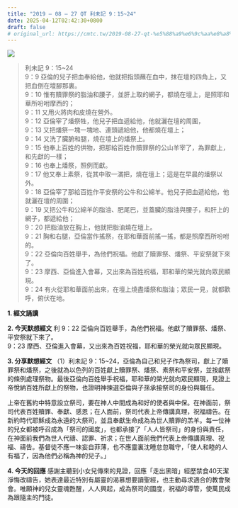 ```yaml
---
title: "2019 – 08 – 27 QT 利未記 9：15~24"
date: 2025-04-12T02:42:30+0800
draft: false
# original_url: https://cmtc.tw/2019-08-27-qt-%e5%88%a9%e6%9c%aa%e8%a8%98-9%ef%bc%9a1524
---
```


![](/images/qt.jpg)
> 利未記 9：15\~24  
> 9：9 亞倫的兒子把血奉給他，他就把指頭蘸在血中，抹在壇的四角上，又把血倒在壇腳那裏。  
> 9：10 惟有贖罪祭的脂油和腰子，並肝上取的網子，都燒在壇上，是照耶和華所吩咐摩西的；  
> 9：11 又用火將肉和皮燒在營外。  
> 9：12 亞倫宰了燔祭牲，他兒子把血遞給他，他就灑在壇的周圍，  
> 9：13 又把燔祭一塊一塊地、連頭遞給他，他都燒在壇上；  
> 9：14 又洗了臟腑和腿，燒在壇上的燔祭上。  
> 9：15 他奉上百姓的供物，把那給百姓作贖罪祭的公山羊宰了，為罪獻上，和先獻的一樣；  
> 9：16 也奉上燔祭，照例而獻。  
> 9：17 他又奉上素祭，從其中取一滿把，燒在壇上；這是在早晨的燔祭以外。  
> 9：18 亞倫宰了那給百姓作平安祭的公牛和公綿羊。他兒子把血遞給他，他就灑在壇的周圍；  
> 9：19 又把公牛和公綿羊的脂油、肥尾巴，並蓋臟的脂油與腰子，和肝上的網子，都遞給他；  
> 9：20 把脂油放在胸上，他就把脂油燒在壇上。  
> 9：21 胸和右腿，亞倫當作搖祭，在耶和華面前搖一搖，都是照摩西所吩咐的。  
> 9：22 亞倫向百姓舉手，為他們祝福。他獻了贖罪祭、燔祭、平安祭就下來了。  
> 9：23 摩西、亞倫進入會幕，又出來為百姓祝福，耶和華的榮光就向眾民顯現。  
> 9：24 有火從耶和華面前出來，在壇上燒盡燔祭和脂油；眾民一見，就都歡呼，俯伏在地。

**1. 經文誦讀**

**2.  今天默想經文**
利 9：22 亞倫向百姓舉手，為他們祝福。他獻了贖罪祭、燔祭、平安祭就下來了。  
9：23 摩西、亞倫進入會幕，又出來為百姓祝福，耶和華的榮光就向眾民顯現。

**3. 分享默想經文**
（1）利未記 9：15\~24，亞倫為自己和兒子作為祭司，獻上了贖罪祭和燔祭，之後就為以色列的百姓獻上贖罪祭、燔祭、素祭和平安祭，並按獻祭的條例處理祭物。最後亞倫向百姓舉手祝福，耶和華的榮光就向眾民顯現，見證上帝悅納百姓所獻上的祭物，也證明神揀選亞倫與子孫承接祭司的身份與職任。

上帝在舊約中特意設立祭司，要在神人中間成為和好的使者與中保。在神面前，祭司代表百姓贖罪、奉獻、感恩；在人面前，祭司代表上帝傳講真理，祝福禱告。在新約時代耶穌成為永遠的大祭司，並且奉獻生命成為為世人贖罪的羔羊。每一位神的兒女都被呼召成為「祭司的國度」，也都承接了「人人皆祭司」的身份與責任，在神面前我們為世人代禱、認罪、祈求；在世人面前我們代表上帝傳講真理、祝福、禱告。基督徒不應一味妄自菲薄，也不應靈裏沈睡怠忽職守，「使人和睦的人有福了，因為他們必稱為神的兒子。」

**4. 今天的回應**
感謝主聽到小女兒傳來的見證，回應「走出黑暗」經歷禁食40天潔淨悔改禱告，她表達最近特別有屬靈的渴慕想要讀聖經，也主動尋求適合的教會聚會。唯願神的兒女靈魂甦醒，人人興起，成為祭司的國度，祝福的導管，使萬民成為跟隨主的門徒。

